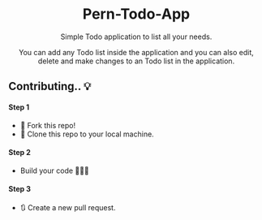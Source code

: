 <div align="center">
    <h1> Pern-Todo-App </h1>

  <p>Simple Todo application to list all your needs.</p>

  <p>You can add any Todo list inside the application and you can also edit, delete and make changes to an Todo list in the application.</p>

</div>


  ## Contributing.. 💡


  #### Step 1
   - 🍴 Fork this repo!
   - 👯 Clone this repo to your local machine.

  #### Step 2

   - Build your code 🔨🔨🔨

  #### Step 3

   - 🔃 Create a new pull request.
